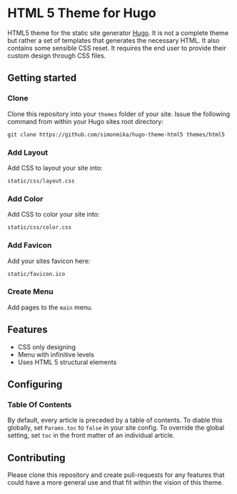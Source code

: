 # HTML 5 Theme for Hugo

HTML5 theme for the static site generator [Hugo](http://http://hugo.spf13.com).
It is not a complete theme but rather a set of templates that generates the necessary HTML. It also contains some sensible CSS reset.
It requires the end user to provide their custom design through CSS files.

## Getting started
### Clone
Clone this repository into your `themes` folder of your site. Issue the following command from within your Hugo sites root directory:

	git clone https://github.com/simonmika/hugo-theme-html5 themes/html5

### Add Layout
Add CSS to layout your site into:

	static/css/layout.css

### Add Color
Add CSS to color your site into:

	static/css/color.css

### Add Favicon
Add your sites favicon here:

	static/favicon.ico

### Create Menu
Add pages to the `main` menu.

## Features
 * CSS only designing
 * Menu with infinitive levels
 * Uses HTML 5 structural elements

## Configuring

### Table Of Contents

By default, every article is preceded by a table of contents.
To diable this globally, set `Params.toc` to `false` in your site config.
To override the global setting, set `toc` in the front matter of an individual article.

## Contributing

Please clone this repository and create pull-requests for any features that could have a more general use and that fit within the vision of this theme.
